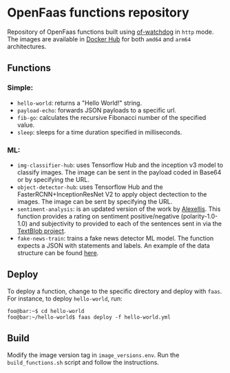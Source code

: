 # OpenFaas functions repository

Repository of OpenFaas functions built using
[of-watchdog](https://github.com/openfaas/of-watchdog#1-http-modehttp) in `http`
mode. The images are available in [Docker
Hub](https://hub.docker.com/repositories/fcarp10) for both `amd64` and `arm64`
architectures.

## Functions

### Simple:
- `hello-world`: returns a "Hello World!" string.
- `payload-echo`: forwards JSON payloads to a specific url.
- `fib-go`: calculates the recursive Fibonacci number of the specified value.
- `sleep`: sleeps for a time duration specified in milliseconds.

### ML:
- `img-classifier-hub`: uses Tensorflow Hub and the inception v3 model to
classify images. The image can be sent in the payload coded in Base64 or by
specifying the URL.
- `object-detector-hub`: uses Tensorflow Hub and the FasterRCNN+InceptionResNet V2
to apply object dectection to the images. The image can be sent by specifying the URL. 
- `sentiment-analysis`: is an updated version of the work by
[Alexellis](https://github.com/openfaas/store-functions/tree/master/sentimentanalysis).
This function provides a rating on sentiment positive/negative
(polarity-1.0-1.0) and subjectivity to provided to each of the sentences sent in
via the [TextBlob project](http://textblob.readthedocs.io/en/dev/).
- `fake-news-train`: trains a fake news detector ML model. The function expects
a JSON with statements and labels. An example of the data structure can be found
[here](fake-news-train/example_data.json).

## Deploy 

To deploy a function, change to the specific directory and deploy with `faas`.
For instance, to deploy `hello-world`, run:

```shell
foo@bar:~$ cd hello-world
foo@bar:~/hello-world$ faas deploy -f hello-world.yml
```

## Build

Modify the image version tag in `image_versions.env`. Run the
`build_functions.sh` script and follow the instructions. 

